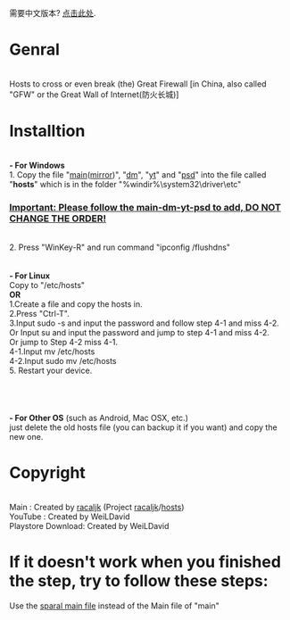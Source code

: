 需要中文版本? <a href="https://github.com/WeiLDavid/hosts/blob/Wiki/zh-CN.md">点击此处</a>.

# Genral
<br>Hosts to cross or even break (the) Great Firewall [in China, also called "GFW" or the Great Wall of Internet(防火长城)]
<br>
# Installtion
<br><b>- For Windows</b>
<br>   1. Copy the file "<a href="https://github.com/racaljk/hosts/raw/master/hosts">main</a>(<a href="https://coding.net/u/scaffrey/p/hosts/git/raw/master/hosts">mirror</a>)", "<a href="https://github.com/WeiLDavid/hosts/raw/dm/dm">dm</a>", "<a href="https://raw.githubusercontent.com/WeiLDavid/hosts/yt/yt">yt</a>" and "<a href="https://raw.githubusercontent.com/WeiLDavid/hosts/psd/psd">psd</a>" into the file called "<b>hosts</b>" which is in the folder "%windir%\system32\driver\etc\"
### <a href="###">Important: Please follow the main-dm-yt-psd to add, DO NOT CHANGE THE ORDER!</a>
<br>   2. Press "WinKey-R" and run command "ipconfig /flushdns"
<br>    
<br><b>- For Linux</b>
<br>    Copy to "/etc/hosts"
<br>  <b>OR</b>
<br>    1.Create a file and copy the hosts in.
<br>    2.Press "Ctrl-T".
<br>    3.Input sudo -s and input the password and follow step 4-1 and miss 4-2.
<br>      Or Input su <UserName> and input the password and jump to step 4-1 and miss 4-2.
<br>      Or jump to Step 4-2 miss 4-1.
<br>    4-1.Input mv <The obs. address of the file you created> /etc/hosts
<br>    4-2.Input sudo mv <The obs. address of the file you created> /etc/hosts
<br>    5. Restart your device.
<br>  
<br>  
<br>  <b>- For Other OS</b> (such as Android, Mac OSX, etc.)
<br>     just delete the old hosts file (you can backup it if you want) and copy the new one.
<br>
# Copyright
  <br>Main : Created by <a href="https://github.com/racaljk">racaljk</a> (Project <a href="https://github.com/racaljk">racaljk</a>/<a href="https://github.com/racaljk/hosts">hosts</a>)
  <br>YouTube : Created by WeiLDavid
  <br>Playstore Download: Created by WeiLDavid
# If it doesn't work when you finished the step, try to follow these steps:
  Use the <a href="https://github.com/WeiLDavid/gohosts-file-mirror/raw/master/hosts">sparal main file</a> instead of the Main file of "main"
